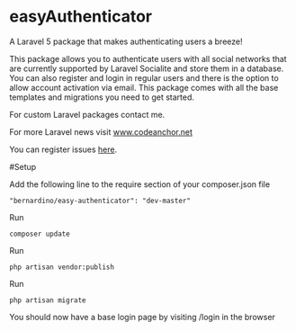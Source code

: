 # easyAuthenticator

A Laravel 5 package that makes authenticating users a breeze! 

This package allows you to authenticate users with all social networks that are currently supported by Laravel Socialite and store them in a database. You can also register and login in regular users and there is the option to allow account activation via email. This package comes with all the base templates and migrations you need to get started.

For custom Laravel packages contact me.

For more Laravel news visit www.codeanchor.net

You can register issues <a href="https://github.com/lucabernardino/easy-authenticator/issues">here</a>. 

#Setup

Add the following line to the require section of your composer.json file


```
"bernardino/easy-authenticator": "dev-master"
```


Run 

```
composer update
```

Run 

```
php artisan vendor:publish
```


Run

```
php artisan migrate
```

You should now have a base login page by visiting /login in the browser


